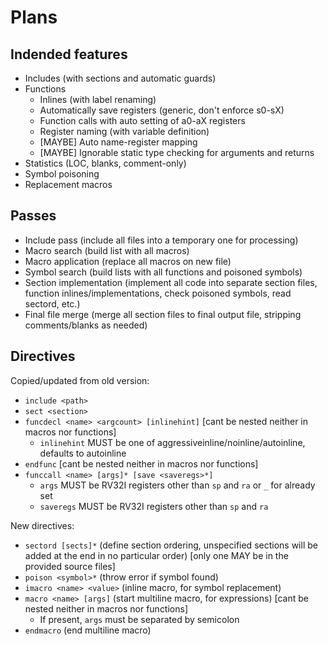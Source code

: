 ﻿# Plans

## Indended features

- Includes (with sections and automatic guards)
- Functions
  - Inlines (with label renaming)
  - Automatically save registers (generic, don't enforce s0-sX)
  - Function calls with auto setting of a0-aX registers
  - Register naming (with variable definition)
  - [MAYBE] Auto name-register mapping
  - [MAYBE] Ignorable static type checking for arguments and returns
- Statistics (LOC, blanks, comment-only)
- Symbol poisoning
- Replacement macros

## Passes

- Include pass (include all files into a temporary one for processing)
- Macro search (build list with all macros)
- Macro application (replace all macros on new file)
- Symbol search (build lists with all functions and poisoned symbols)
- Section implementation (implement all code into separate section files, function inlines/implementations, check poisoned symbols, read sectord, etc.)
- Final file merge (merge all section files to final output file, stripping comments/blanks as needed)

## Directives

Copied/updated from old version:

- `include <path>`
- `sect <section>`
- `funcdecl <name> <argcount> [inlinehint]` [cant be nested neither in macros nor functions]
  - `inlinehint` MUST be one of aggressiveinline/noinline/autoinline, defaults to autoinline
- `endfunc` [cant be nested neither in macros nor functions]
- `funccall <name> [args]* [save <saveregs>*]`
  - `args` MUST be RV32I registers other than `sp` and `ra` or `_` for already set
  - `saveregs` MUST be RV32I registers other than `sp` and `ra`

New directives:

- `sectord [sects]*` (define section ordering, unspecified sections will be added at the end in no particular order) [only one MAY be in the provided source files]
- `poison <symbol>*` (throw error if symbol found)
- `imacro <name> <value>` (inline macro, for symbol replacement)
- `macro <name> [args]` (start multiline macro, for expressions) [cant be nested neither in macros nor functions]
  - If present, `args` must be separated by semicolon
- `endmacro` (end multiline macro)